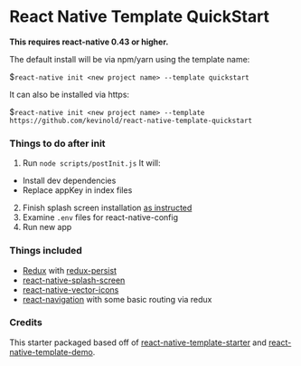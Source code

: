 # React Native Template QuickStart

**This requires react-native **0.43** or higher.**

The default install will be via npm/yarn using the template name:

$`react-native init <new project name> --template quickstart`

It can also be installed via https:

$`react-native init <new project name> --template https://github.com/kevinold/react-native-template-quickstart`

### Things to do after init

1. Run `node scripts/postInit.js` It will:
  - Install dev dependencies
  - Replace appKey in index files
2. Finish splash screen installation [as instructed](https://github.com/crazycodeboy/react-native-splash-screen#third-stepplugin-configuration)
3. Examine `.env` files for react-native-config
4. Run new app

### Things included
- [Redux](http://redux.js.org/) with [redux-persist](https://github.com/rt2zz/redux-persist#redux-persist)
- [react-native-splash-screen](https://github.com/crazycodeboy/react-native-splash-screen#react-native-splash-screen)
- [react-native-vector-icons](https://github.com/oblador/react-native-vector-icons)
- [react-navigation](https://reactnavigation.org/docs/intro/) with some basic routing via redux


### Credits

This starter packaged based off of [react-native-template-starter](https://github.com/doomsower/react-native-template-starter) and [react-native-template-demo](https://github.com/mkonicek/react-native-template-demo).
